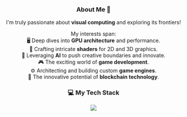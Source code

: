<div align="center">

### About Me 👋

I'm truly passionate about **visual computing** and exploring its frontiers!

My interests span:
<br>🖥️ Deep dives into **GPU architecture** and performance.
<br>🎨 Crafting intricate **shaders** for 2D and 3D graphics.
<br>🧠 Leveraging **AI** to push creative boundaries and innovate.
<br>🎮 The exciting world of **game development**.
<br>⚙️ Architecting and building custom **game engines**.
<br>🔗 The innovative potential of **blockchain technology**.

</div>

<h3 align="center">
  💻 My Tech Stack
</h3>

<p align="center">
  <a href="https://skillicons.dev">
    <img src="https://skillicons.dev/icons?i=c,cpp,cs,rust,python,go,js,ts,react,vue,nextjs,threejs,html,css,unity,bevy,ae,blender,matlab,pytorch,docker,kubernetes&perline=11" />
  </a>
</p>
